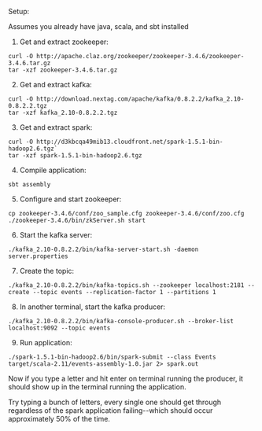 Setup:

Assumes you already have java, scala, and sbt installed

1. Get and extract zookeeper:
```
curl -O http://apache.claz.org/zookeeper/zookeeper-3.4.6/zookeeper-3.4.6.tar.gz
tar -xzf zookeeper-3.4.6.tar.gz
```

2. Get and extract kafka:
```
curl -O http://download.nextag.com/apache/kafka/0.8.2.2/kafka_2.10-0.8.2.2.tgz
tar -xzf kafka_2.10-0.8.2.2.tgz
```

3. Get and extract spark: 
```
curl -O http://d3kbcqa49mib13.cloudfront.net/spark-1.5.1-bin-hadoop2.6.tgz`
tar -xzf spark-1.5.1-bin-hadoop2.6.tgz
```

4. Compile application: 
```
sbt assembly
```

5. Configure and start zookeeper:
```
cp zookeeper-3.4.6/conf/zoo_sample.cfg zookeeper-3.4.6/conf/zoo.cfg 
./zookeeper-3.4.6/bin/zkServer.sh start
```

6. Start the kafka server:
```
./kafka_2.10-0.8.2.2/bin/kafka-server-start.sh -daemon server.properties
```

7. Create the topic:
```
./kafka_2.10-0.8.2.2/bin/kafka-topics.sh --zookeeper localhost:2181 --create --topic events --replication-factor 1 --partitions 1
```

8. In another terminal, start the kafka producer:
```
./kafka_2.10-0.8.2.2/bin/kafka-console-producer.sh --broker-list localhost:9092 --topic events
```

9. Run application:
```
./spark-1.5.1-bin-hadoop2.6/bin/spark-submit --class Events target/scala-2.11/events-assembly-1.0.jar 2> spark.out
```

Now if you type a letter and hit enter on terminal running the producer, it should show up in the terminal running the application.

Try typing a bunch of letters, every single one should get through regardless of the spark application failing--which should occur approximately 50% of the time.

